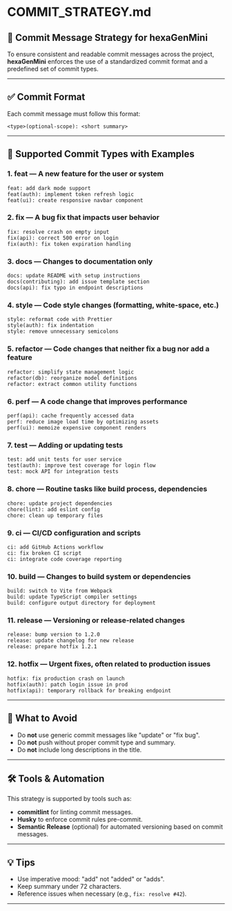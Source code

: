<!--
SPDX-FileCopyrightText: 2025 hexaTune LLC
SPDX-License-Identifier: MIT
-->

# COMMIT_STRATEGY.md

## 🔖 Commit Message Strategy for hexaGenMini

To ensure consistent and readable commit messages across the project, **hexaGenMini** enforces the use of a standardized commit format and a predefined set of commit types.

---

## ✅ Commit Format

Each commit message must follow this format:

```text
<type>(optional-scope): <short summary>
```

---

## 🧩 Supported Commit Types with Examples

### 1. **feat** — A new feature for the user or system

```text
feat: add dark mode support
feat(auth): implement token refresh logic
feat(ui): create responsive navbar component
```

### 2. **fix** — A bug fix that impacts user behavior

```text
fix: resolve crash on empty input
fix(api): correct 500 error on login
fix(auth): fix token expiration handling
```

### 3. **docs** — Changes to documentation only

```text
docs: update README with setup instructions
docs(contributing): add issue template section
docs(api): fix typo in endpoint descriptions
```

### 4. **style** — Code style changes (formatting, white-space, etc.)

```text
style: reformat code with Prettier
style(auth): fix indentation
style: remove unnecessary semicolons
```

### 5. **refactor** — Code changes that neither fix a bug nor add a feature

```text
refactor: simplify state management logic
refactor(db): reorganize model definitions
refactor: extract common utility functions
```

### 6. **perf** — A code change that improves performance

```text
perf(api): cache frequently accessed data
perf: reduce image load time by optimizing assets
perf(ui): memoize expensive component renders
```

### 7. **test** — Adding or updating tests

```text
test: add unit tests for user service
test(auth): improve test coverage for login flow
test: mock API for integration tests
```

### 8. **chore** — Routine tasks like build process, dependencies

```text
chore: update project dependencies
chore(lint): add eslint config
chore: clean up temporary files
```

### 9. **ci** — CI/CD configuration and scripts

```text
ci: add GitHub Actions workflow
ci: fix broken CI script
ci: integrate code coverage reporting
```

### 10. **build** — Changes to build system or dependencies

```text
build: switch to Vite from Webpack
build: update TypeScript compiler settings
build: configure output directory for deployment
```

### 11. **release** — Versioning or release-related changes

```text
release: bump version to 1.2.0
release: update changelog for new release
release: prepare hotfix 1.2.1
```

### 12. **hotfix** — Urgent fixes, often related to production issues

```text
hotfix: fix production crash on launch
hotfix(auth): patch login issue in prod
hotfix(api): temporary rollback for breaking endpoint
```

---

## 🚫 What to Avoid

- Do **not** use generic commit messages like "update" or "fix bug".
- Do **not** push without proper commit type and summary.
- Do **not** include long descriptions in the title.

---

## 🛠 Tools & Automation

This strategy is supported by tools such as:

- **commitlint** for linting commit messages.
- **Husky** to enforce commit rules pre-commit.
- **Semantic Release** (optional) for automated versioning based on commit messages.

---

## 💡 Tips

- Use imperative mood: "add" not "added" or "adds".
- Keep summary under 72 characters.
- Reference issues when necessary (e.g., `fix: resolve #42`).

---
